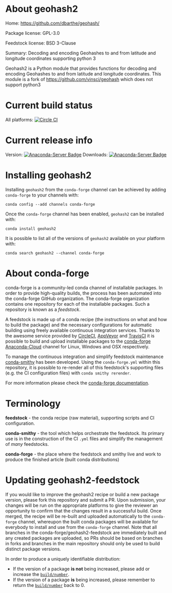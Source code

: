 About geohash2
==============

Home: https://github.com/dbarthe/geohash/

Package license: GPL-3.0

Feedstock license: BSD 3-Clause

Summary: Decoding and encoding Geohashes to and from latitude and longitude coordinates supporting python 3

Geohash2 is a Python module that provides functions for decoding and encoding Geohashes to and from latitude and longitude coordinates. This module is a fork of https://github.com/vinsci/geohash which does not support python3


Current build status
====================

All platforms: [![Circle CI](https://circleci.com/gh/conda-forge/geohash2-feedstock.svg?style=shield)](https://circleci.com/gh/conda-forge/geohash2-feedstock)

Current release info
====================
Version: [![Anaconda-Server Badge](https://anaconda.org/conda-forge/geohash2/badges/version.svg)](https://anaconda.org/conda-forge/geohash2)
Downloads: [![Anaconda-Server Badge](https://anaconda.org/conda-forge/geohash2/badges/downloads.svg)](https://anaconda.org/conda-forge/geohash2)

Installing geohash2
===================

Installing `geohash2` from the `conda-forge` channel can be achieved by adding `conda-forge` to your channels with:

```
conda config --add channels conda-forge
```

Once the `conda-forge` channel has been enabled, `geohash2` can be installed with:

```
conda install geohash2
```

It is possible to list all of the versions of `geohash2` available on your platform with:

```
conda search geohash2 --channel conda-forge
```


About conda-forge
=================

conda-forge is a community-led conda channel of installable packages.
In order to provide high-quality builds, the process has been automated into the
conda-forge GitHub organization. The conda-forge organization contains one repository
for each of the installable packages. Such a repository is known as a *feedstock*.

A feedstock is made up of a conda recipe (the instructions on what and how to build
the package) and the necessary configurations for automatic building using freely
available continuous integration services. Thanks to the awesome service provided by
[CircleCI](https://circleci.com/), [AppVeyor](http://www.appveyor.com/)
and [TravisCI](https://travis-ci.org/) it is possible to build and upload installable
packages to the [conda-forge](https://anaconda.org/conda-forge)
[Anaconda-Cloud](http://docs.anaconda.org/) channel for Linux, Windows and OSX respectively.

To manage the continuous integration and simplify feedstock maintenance
[conda-smithy](http://github.com/conda-forge/conda-smithy) has been developed.
Using the ``conda-forge.yml`` within this repository, it is possible to re-render all of
this feedstock's supporting files (e.g. the CI configuration files) with ``conda smithy rerender``.

For more information please check the [conda-forge documentation](https://conda-forge.org/docs/).

Terminology
===========

**feedstock** - the conda recipe (raw material), supporting scripts and CI configuration.

**conda-smithy** - the tool which helps orchestrate the feedstock.
                   Its primary use is in the construction of the CI ``.yml`` files
                   and simplify the management of *many* feedstocks.

**conda-forge** - the place where the feedstock and smithy live and work to
                  produce the finished article (built conda distributions)


Updating geohash2-feedstock
===========================

If you would like to improve the geohash2 recipe or build a new
package version, please fork this repository and submit a PR. Upon submission,
your changes will be run on the appropriate platforms to give the reviewer an
opportunity to confirm that the changes result in a successful build. Once
merged, the recipe will be re-built and uploaded automatically to the
`conda-forge` channel, whereupon the built conda packages will be available for
everybody to install and use from the `conda-forge` channel.
Note that all branches in the conda-forge/geohash2-feedstock are
immediately built and any created packages are uploaded, so PRs should be based
on branches in forks and branches in the main repository should only be used to
build distinct package versions.

In order to produce a uniquely identifiable distribution:
 * If the version of a package **is not** being increased, please add or increase
   the [``build/number``](http://conda.pydata.org/docs/building/meta-yaml.html#build-number-and-string).
 * If the version of a package **is** being increased, please remember to return
   the [``build/number``](http://conda.pydata.org/docs/building/meta-yaml.html#build-number-and-string)
   back to 0.